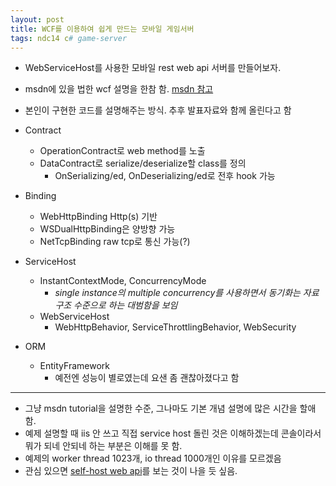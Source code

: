 ```yaml
---
layout: post
title: WCF를 이용하여 쉽게 만드는 모바일 게임서버
tags: ndc14 c# game-server
---
```


* WebServiceHost를 사용한 모바일 rest web api 서버를 만들어보자.
* msdn에 있을 법한 wcf 설명을 한참 함. [msdn 참고](http://msdn.microsoft.com/ko-kr/library/ms731190.aspx)
* 본인이 구현한 코드를 설명해주는 방식. 추후 발표자료와 함께 올린다고 함

* Contract
	* OperationContract로 web method를 노출
	* DataContract로 serialize/deserialize할 class를 정의
		* OnSerializing/ed, OnDeserializing/ed로 전후 hook 가능
* Binding
	* WebHttpBinding Http(s) 기반
	* WSDualHttpBinding은 양방향 가능
	* NetTcpBinding raw tcp로 통신 가능(?)
*  ServiceHost
	*  InstantContextMode, ConcurrencyMode
		* *single instance의 multiple concurrency를 사용하면서 동기화는 자료구조 수준으로 하는 대범함을 보임*
	*  WebServiceHost
		*  WebHttpBehavior, ServiceThrottlingBehavior, WebSecurity
*  ORM
	*  EntityFramework
		*  예전엔 성능이 별로였는데 요샌 좀 괜찮아졌다고 함


----------

* 그냥 msdn tutorial을 설명한 수준, 그나마도 기본 개념 설명에 많은 시간을 할애함.
* 예제 설명할 때 iis 안 쓰고 직접 service host 돌린 것은 이해하겠는데 콘솔이라서 뭐가 되네 안되네 하는 부분은 이해를 못 함.
* 예제의 worker thread 1023개, io thread 1000개인 이유를 모르겠음
* 관심 있으면 [self-host web api](http://www.asp.net/web-api/overview/hosting-aspnet-web-api/self-host-a-web-api)를 보는 것이 나을 듯 싶음.